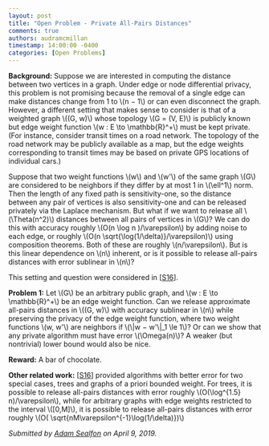 ```yaml
---
layout: post
title: "Open Problem - Private All-Pairs Distances"
comments: true
authors: audramcmillan
timestamp: 14:00:00 -0400
categories: [Open Problems]
---
```


**Background:** Suppose we are interested in computing the distance between two vertices in a graph. Under edge or node differential privacy, this problem is not promising because the removal of a single edge can make distances change from 1 to \\(n − 1\\) or can even disconnect the graph. However, a different setting that makes sense to consider is that of a weighted graph \\((G, w)\\) whose topology \\(G = (V, E)\\) is publicly known but edge weight function \\(w : E \to \mathbb{R}^+\\) must be kept private. (For instance, consider transit times on a road network. The topology of the road network may be publicly available as a map, but the edge weights corresponding to transit times may be based on private GPS locations of individual cars.)

Suppose that two weight functions \\(w\\) and \\(w'\\) of the same graph \\(G\\) are considered to be neighbors if they differ by at most 1 in \\(\ell^1\\) norm. Then the length of any fixed path is sensitivity-one, so the distance between any pair of vertices is also sensitivity-one and can be released privately via the Laplace mechanism. But what if we want to release all \\(\Theta(n^2)\\) distances between all pairs of vertices in \\(G\\)? We can do this with accuracy roughly \\(O(n \log n )/\varepsilon\\) by adding noise to each edge, or roughly \\(O(n \sqrt{\log(1/\delta)}/\varepsilon)\\) using composition theorems. Both of these are roughly \\(n/\varepsilon\\). But is this linear dependence on \\(n\\) inherent, or is it possible to release all-pairs distances with error sublinear in \\(n\\)?

This setting and question were considered in [[S16](https://arxiv.org/abs/1511.04631)].

**Problem 1:** Let \\(G\\) be an arbitrary public graph, and \\(w : E \to \mathbb{R}^+\\) be an edge weight function. Can we release approximate all-pairs distances in \\((G, w)\\) with accuracy sublinear in \\(n\\) while preserving the privacy of the edge weight function, where two weight functions \\(w, w'\\) are neighbors if \\(\\\|w − w'\\\|_1 \le 1\\)? Or can we show that any private algorithm must have error \\(\Omega(n)\\)? A weaker (but nontrivial) lower bound would also be nice.

**Reward:** A bar of chocolate.

**Other related work:** [[S16](https://arxiv.org/abs/1511.04631)] provided algorithms with better error for two special cases, trees and graphs of a priori bounded weight. For trees, it is possible to release all-pairs distances with error roughly \\(O(\log^{1.5} n)/\varepsilon\\), while for arbitrary graphs with edge weights restricted to the interval \\([0,M]\\), it is possible to release all-pairs distances with error roughly \\(O( \sqrt{nM\varepsilon^{-1}\log(1/\delta)})\\)

_Submitted by [Adam Sealfon](http://www.mit.edu/~asealfon/) on April 9, 2019._
